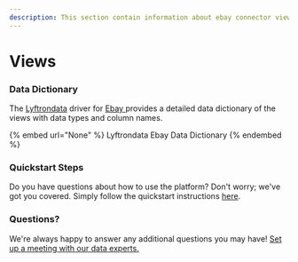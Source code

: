 ```yaml
---
description: This section contain information about ebay connector views information
---
```


# Views

### Data Dictionary

The [Lyftrondata](https://www.lyftrondata.com/) driver for [Ebay](None/)[ ](https://www.lyftrondata.com/integration/ebay/)provides a detailed data dictionary of the views with data types and column names.

{% embed url="None" %}
Lyftrondata Ebay Data Dictionary
{% endembed %}

### Quickstart Steps

Do you have questions about how to use the platform? Don't worry; we've got you covered. Simply follow the quickstart instructions [here](../README.md).

### Questions? <a href="#questions" id="questions"></a>

We're always happy to answer any additional questions you may have! [Set up a meeting with our data experts.](https://www.lyftrondata.com/book-a-meeting/)



